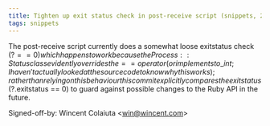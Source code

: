 ```yaml
---
title: Tighten up exit status check in post-receive script (snippets, 2be9c00)
tags: snippets
---
```


The post-receive script currently does a somewhat loose exitstatus check ($? == 0) which happens to work because the Process::Status class evidently overrides the == operator (or implements to\_int; I haven't actually looked at the source code to know why this works); rather than relying on this behaviour this commit explicitly compares the exit status ($?.exitstatus == 0) to guard against possible changes to the Ruby API in the future.

Signed-off-by: Wincent Colaiuta &lt;win@wincent.com&gt;
